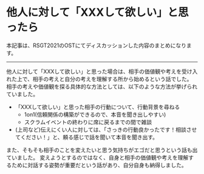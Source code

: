 # 他人に対して「XXXして欲しい」と思ったら

本記事は、RSGT2021のOSTにてディスカッションした内容のまとめになります。

___

他人に対して「XXXして欲しい」と思った場合は、相手の価値観や考えを受け入れた上で、相手の考えと自分の考えを理解する所から始めるという話でした。
相手の考えや価値観を探る具体的な方法としては、以下のような方法が挙げられていました。

- 「XXXして欲しい」と思った相手の行動について、行動背景を尋ねる
  - 1on1(信頼関係の構築ができるので、本音を聞き出しやすい)
  - スクラムイベントの終わりに席に戻るまでの間で雑談
- (上司など)伝えにくい人に対しては、「さっきの行動良かったです！相談させてください！」と、頼る感じで話を聞いて本音を聞き出す。

また、そもそも相手のことを変えたいと思う気持ちがエゴだと思うという話も出ていました。
変えようとするのではなく、自身と相手の価値観や考えを理解するために対話する姿勢が重要だという話があり、自分自身も納得しました。